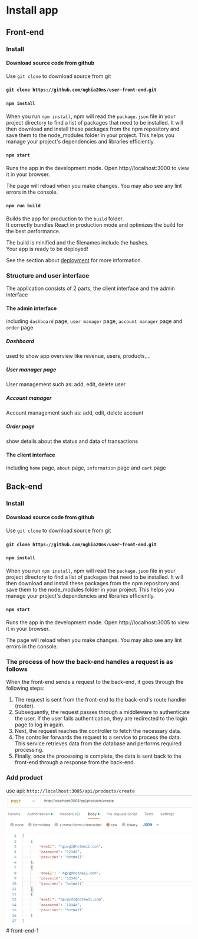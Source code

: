 # Install app
## Front-end
### Install
#### Download source code from github
Use `git clone` to download source from git
#### `git clone https://github.com/nghia20ns/user-front-end.git`

#### `npm install`
When you run `npm install`, npm will read the `package.json` file in your project directory to find a list of packages that need to be installed. It will then download and install these packages from the npm repository and save them to the node_modules folder in your project. This helps you manage your project's dependencies and libraries efficiently.

#### `npm start`
Runs the app in the development mode.
Open http://localhost:3000 to view it in your browser.

The page will reload when you make changes.
You may also see any lint errors in the console.


#### `npm run build`

Builds the app for production to the `build` folder.\
It correctly bundles React in production mode and optimizes the build for the best performance.

The build is minified and the filenames include the hashes.\
Your app is ready to be deployed!

See the section about [deployment](https://facebook.github.io/create-react-app/docs/deployment) for more information.

### Structure and user interface
The application consists of 2 parts, the client interface and the admin interface
#### The admin interface
including `dashboard` page, `user manager` page, `account manager` page and `order` page

##### Dashboard
used to show app overview like revenue, users, products,...
##### User manager page
User management such as: add, edit, delete user 
##### Account manager
Account management such as: add, edit, delete account 
##### Order page
show details about the status and data of transactions

#### The client interface
including `home` page, `about` page, `information` page and `cart` page

## Back-end
### Install
#### Download source code from github
Use `git clone` to download source from git
#### `git clone https://github.com/nghia20ns/user-front-end.git`

#### `npm install`
When you run `npm install`, npm will read the `package.json` file in your project directory to find a list of packages that need to be installed. It will then download and install these packages from the npm repository and save them to the node_modules folder in your project. This helps you manage your project's dependencies and libraries efficiently.

#### `npm start`
Runs the app in the development mode.
Open http://localhost:3005 to view it in your browser.

The page will reload when you make changes.
You may also see any lint errors in the console.
### The process of how the back-end handles a request is as follows
When the front-end sends a request to the back-end, it goes through the following steps:
1. The request is sent from the front-end to the back-end's route handler (router).
2. Subsequently, the request passes through a middleware to authenticate the user. If the user fails authentication, they are redirected to the login page to log in again.
3. Next, the request reaches the controller to fetch the necessary data.
4. The controller forwards the request to a service to process the data. This service retrieves data from the database and performs required processing.
5. Finally, once the processing is complete, the data is sent back to the front-end through a response from the back-end.
   
### Add product
use api: `http://localhost:3005/api/products/create`
![Alt text](image.png)#   f r o n t - e n d - 1 
 
 